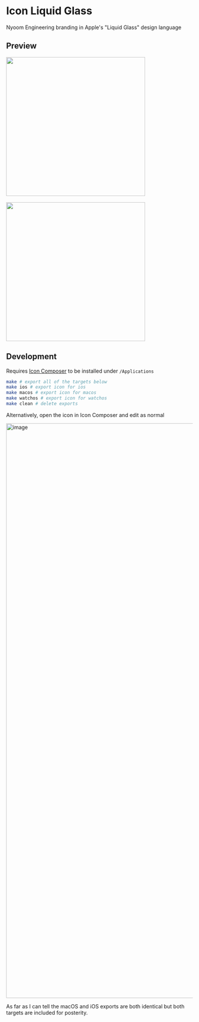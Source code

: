 # Icon Liquid Glass

Nyoom Engineering branding in Apple's "Liquid Glass" design language

## Preview

<img width="375" alt="" src="https://github.com/user-attachments/assets/9b3f139e-4778-4130-811b-9a32b35d3539" />

<br>
<br>

<img width="375" alt="" src="https://github.com/user-attachments/assets/f8d83c25-0187-4746-a777-da04771642d7" />

## Development

Requires [Icon Composer](https://developer.apple.com/icon-composer/) to be installed under `/Applications`

```sh
make # export all of the targets below
make ios # export icon for ios
make macos # export icon for macos
make watchos # export icon for watchos
make clean # delete exports
```

Alternatively, open the icon in Icon Composer and edit as normal 

<img width="1552" alt="image" src="https://github.com/user-attachments/assets/2de0206b-3cb5-4b98-86c0-5e8f91c233ef" />

As far as I can tell the macOS and iOS exports are both identical but both targets are included for posterity. 
